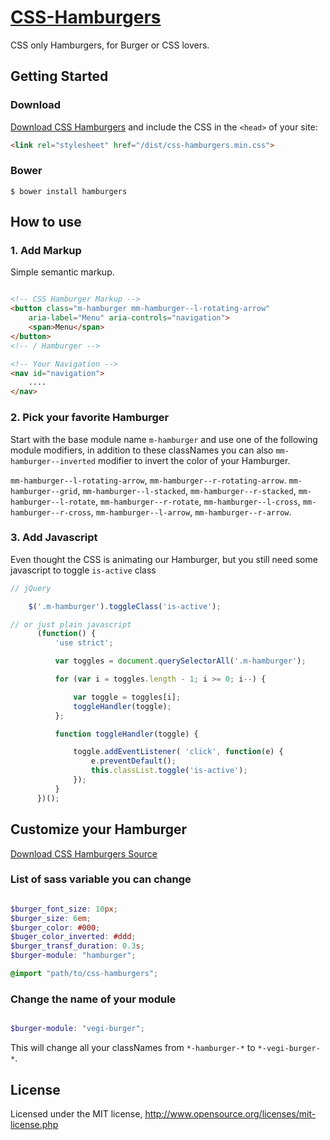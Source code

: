 # [CSS-Hamburgers](http://osahan.github.io/CSS-Hamburgers/)
CSS only Hamburgers, for Burger or CSS lovers. 

## Getting Started

### Download
[Download CSS Hamburgers](https://github.com/osahan/CSS-Hamburgers/archive/master.zip) and include the CSS in the `<head>` of your site:
    
```html
<link rel="stylesheet" href="/dist/css-hamburgers.min.css">
```

### Bower

```shell
$ bower install hamburgers
```

## How to use


### 1. Add Markup
Simple semantic markup.
```html

<!-- CSS Hamburger Markup -->
<button class="m-hamburger mm-hamburger--l-rotating-arrow"
    aria-label="Menu" aria-controls="navigation">
    <span>Menu</span>
</button> 
<!-- / Hamburger -->

<!-- Your Navigation -->
<nav id="navigation">
    ....
</nav>
```

### 2. Pick your favorite Hamburger
Start with the base module name `m-hamburger` and use one of the following module modifiers, in addition to these classNames you can also `mm-hamburger--inverted` modifier to invert the color of your Hamburger.

`mm-hamburger--l-rotating-arrow`, `mm-hamburger--r-rotating-arrow`. `mm-hamburger--grid`, `mm-hamburger--l-stacked`, `mm-hamburger--r-stacked`, `mm-hamburger--l-rotate`, `mm-hamburger--r-rotate`, `mm-hamburger--l-cross`, `mm-hamburger--r-cross`, `mm-hamburger--l-arrow`, `mm-hamburger--r-arrow`. 

### 3. Add Javascript
Even thought the CSS is animating our Hamburger, but you still need some javascript to toggle `is-active` class

```javascript
// jQuery

    $('.m-hamburger').toggleClass('is-active');

// or just plain javascript
      (function() {
          'use strict';

          var toggles = document.querySelectorAll('.m-hamburger');

          for (var i = toggles.length - 1; i >= 0; i--) {

              var toggle = toggles[i];
              toggleHandler(toggle);
          };

          function toggleHandler(toggle) {

              toggle.addEventListener( 'click', function(e) {
                  e.preventDefault();
                  this.classList.toggle('is-active');
              });
          }
      })();

```
## Customize your Hamburger

[Download CSS Hamburgers Source](https://github.com/osahan/CSS-Hamburgers/archive/master.zip) 

### List of sass variable you can change

```scss

$burger_font_size: 10px;
$burger_size: 6em;
$burger_color: #000;
$buger_color_inverted: #ddd;
$burger_transf_duration: 0.3s;
$burger-module: "hamburger";

@import "path/to/css-hamburgers";

```
### Change the name of your module

```scss

$burger-module: "vegi-burger";

```

This will change all your classNames from `*-hamburger-*` to `*-vegi-burger-*`.

## License

Licensed under the MIT license, http://www.opensource.org/licenses/mit-license.php





